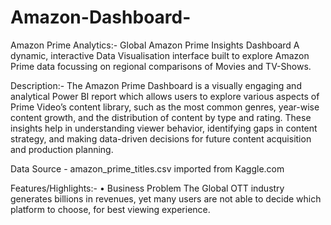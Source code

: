 # Amazon-Dashboard-
Amazon Prime Analytics:- Global Amazon Prime Insights Dashboard A dynamic, interactive Data Visualisation interface built to explore Amazon Prime data focussing on regional comparisons of Movies and TV-Shows.

Description:- The Amazon Prime Dashboard is a visually engaging and analytical Power BI report which allows users to explore various aspects of Prime Video’s content library, such as the most common genres, year-wise content growth, and the distribution of content by type and rating. These insights help in understanding viewer behavior, identifying gaps in content strategy, and making data-driven decisions for future content acquisition and production planning.


Data Source - amazon_prime_titles.csv imported from Kaggle.com

Features/Highlights:- • Business Problem The Global OTT industry generates billions in revenues, yet many users are not able to decide which platform to choose, for best viewing experience.
